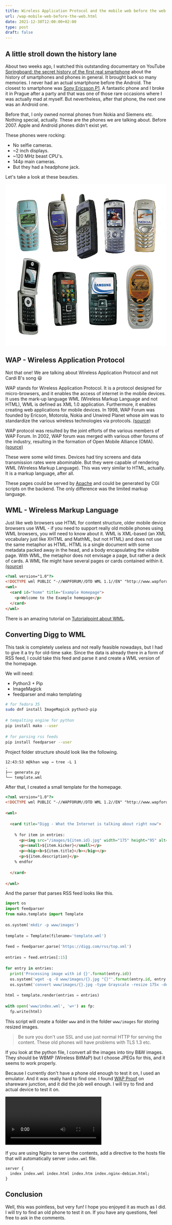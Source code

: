 ```yaml
---
title: Wireless Application Protocol and the mobile web before the web
url: /wap-mobile-web-before-the-web.html
date: 2021-12-30T12:00:00+02:00
type: post
draft: false
---
```


## A little stroll down the history lane

About two weeks ago, I watched this outstanding documentary on YouTube
[Springboard: the secret history of the first real
smartphone](https://www.youtube.com/watch?v=b9_Vh9h3Ohw) about the history of
smartphones and phones in general. It brought back so many memories. I never had
an actual smartphone before the Android. The closest to smartphone was [Sony
Ericsson P1](https://www.gsmarena.com/sony_ericsson_p1-1982.php).  A fantastic
phone and I broke it in Prague after a party and that was one of those rare
occasions where I was actually mad at myself. But nevertheless, after that
phone, the next one was an Android one.

Before that, I only owned normal phones from Nokia and Siemens etc. Nothing
special, actually. These are the phones we are talking about. Before 2007.
Apple and Android phones didn't exist yet.

These phones were rocking:

- No selfie cameras.
- ~2 inch displays.
- ~120 MHz beast CPU's.
- 144p main cameras.
- But they had a headphone jack.

Let's take a look at these beauties.

![Old phones](/assets/posts/wap/phones.gif)

## WAP - Wireless Application Protocol

Not that one! We are talking about Wireless Application Protocol and not Cardi
B's song 😃

WAP stands for Wireless Application Protocol. It is a protocol designed for
micro-browsers, and it enables the access of internet in the mobile devices.  It
uses the mark-up language WML (Wireless Markup Language and not HTML), WML is
defined as XML 1.0 application. Furthermore, it enables creating web
applications for mobile devices. In 1998, WAP Forum was founded by Ericson,
Motorola, Nokia and Unwired Planet whose aim was to standardize the various
wireless technologies via protocols.
[(source)](https://www.geeksforgeeks.org/wireless-application-protocol/)

WAP protocol was resulted by the joint efforts of the various members of WAP
Forum. In 2002, WAP forum was merged with various other forums of the industry,
resulting in the formation of Open Mobile Alliance (OMA).
[(source)](https://www.geeksforgeeks.org/wireless-application-protocol/)

These were some wild times. Devices had tiny screens and data transmission rates
were abominable. But they were capable of rendering WML (Wireless Markup
Language). This was very similar to HTML, actually. It is a markup language,
after all.

These pages could be served by [Apache](https://apache.org/) and could be
generated by CGI scripts on the backend. The only difference was the limited
markup language.

## WML - Wireless Markup Language

Just like web browsers use HTML for content structure, older mobile device
browsers use WML - if you need to support really old mobile phones using WML
browsers, you will need to know about it. WML is XML-based (an XML vocabulary
just like XHTML and MathML, but not HTML) and does not use the same metaphor as
HTML. HTML is a single document with some metadata packed away in the head, and
a body encapsulating the visible page. With WML, the metaphor does not envisage
a page, but rather a deck of cards. A WML file might have several pages or cards
contained within it.
[(source)](https://www.w3.org/wiki/Introduction_to_mobile_web)

```html
<?xml version="1.0"?>
<!DOCTYPE wml PUBLIC "-//WAPFORUM//DTD WML 1.1//EN" "http://www.wapforum.org/DTD/wml_1.1.xml">
<wml>
  <card id="home" title="Example Homepage">
    <p>Welcome to the Example homepage</p>
  </card>
</wml>
```

There is an amazing tutorial on [Tutorialpoint about
WML](https://www.tutorialspoint.com/wml/index.htm).

## Converting Digg to WML

This task is completely useless and not really feasible nowadays, but I had to
give it a try for old-time sake. Since the data is already there in a form of
RSS feed, I could take this feed and parse it and create a WML version of the
homepage.

We will need:

- Python3 + Pip
- ImageMagick
- feedparser and mako templating

```sh
# for fedora 35
sudo dnf install ImageMagick python3-pip

# tempalting engine for python
pip install mako --user

# for parsing rss feeds
pip install feedparser --user
```

Project folder structure should look like the following.

```
12:43:53 m@khan wap → tree -L 1
.
├── generate.py
└── template.wml

```

After that, I created a small template for the homepage.

```html
<?xml version="1.0"?>
<!DOCTYPE wml PUBLIC "-//WAPFORUM//DTD WML 1.2//EN" "http://www.wapforum.org/DTD/wml_1.2.xml">

<wml>

  <card title="Digg - What the Internet is talking about right now">

    % for item in entries:
      <p><img src="/images/${item.id}.jpg" width="175" height="95" alt="${item.title}" /></p>
      <p><small>${item.kicker}</small></p>
      <p><big><b>${item.title}</b></big></p>
      <p>${item.description}</p>
    % endfor

  </card>

</wml>
```

And the parser that parses RSS feed looks like this.

```python
import os
import feedparser
from mako.template import Template

os.system('mkdir -p www/images')

template = Template(filename='template.wml')

feed = feedparser.parse('https://digg.com/rss/top.xml')

entries = feed.entries[:15]

for entry in entries:
  print('Processing image with id {}'.format(entry.id))
  os.system('wget -q -O www/images/{}.jpg "{}"'.format(entry.id, entry.links[1].href))
  os.system('convert www/images/{}.jpg -type Grayscale -resize 175x -depth 3 -quality 30 www/images/{}.jpg'.format(entry.id, entry.id))

html = template.render(entries = entries)

with open('www/index.wml', 'w+') as fp:
  fp.write(html)
```

This script will create a folder `www` and in the folder `www/images` for
storing resized images.

> Be sure you don't use SSL and use just normal HTTP for serving the content.
> These old phones will have problems with TLS 1.3 etc.

If you look at the python file, I convert all the images into tiny B&W images.
They should be WBMP (Wireless BitMaP) but I choose JPEGs for this, and it seems
to work properly.

Because I currently don't have a phone old enough to test it on, I used an
emulator. And it was really hard to find one. I found [WAP
Proof](http://wap-proof.sharewarejunction.com/) on shareware junction, and it
did the job well enough. I will try to find and actual device to test it on.

<video src="/assets/posts/wap/emulator.mp4" controls></video>

If you are using Nginx to serve the contents, add a directive to the hosts file
that will automatically server `index.wml` file.

```nginx
server {
  index index.wml index.html index.htm index.nginx-debian.html;
}
```

## Conclusion

Well, this was pointless, but very fun! I hope you enjoyed it as much as I did.
I will try to find an old phone to test it on. If you have any questions, feel
free to ask in the comments.
